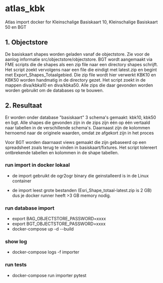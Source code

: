 # atlas_kbk
Atlas import docker for Kleinschalige Basiskaart 10, Kleinschalige Basiskaart 50 en BGT

## 1. Objectstore

De basiskaart shapes worden geladen vanaf de objectstore. 
Zie voor de aanlog informatie src/objectstore/objectstore. 
BGT wordt aangemaakt via FME scripts die de shapes als een zip file naar een directory shapes schrijft. 
Het script zoekt vervolgens naar een file die eindigt met latest.zip en begint met Export_Shapes_Totaalgebied. 
Die zip file wordt hier verwerkt
KBK10 en KBK50 worden handmatig in de directory gezet. 
Het script zoekt in de mappen diva/kbka10 en diva/kbka50. 
Alle zips die daar gevonden worden worden gebruikt om de databases op te bouwen.

## 2. Resultaat

Er worden onder database "basiskaart" 3 schema's gemaakt: kbk10, kbk50 en bgt. 
Alle shapes die gevonden zijn in de zips zijn één op één vertaald naar tabellen in de verschillende schema's. 
Daarnaast zijn de kolommen hernoemd naar de originele waarden, omdat ze afgekort zijn in het proces 

Voor BGT worden daarnaast views gemaakt die zijn gebaseerd op een spreadsheet zoals terug te vinden in basiskaart/fixtures. 
Het script tolereert ontbrekende tabellen en kolommen in de shape tabellen.

### run import in docker lokaal

- de import gebruikt de ogr2ogr binary die geinstalleerd is in de Linux container

- de import leest grote bestanden (Esri_Shape_totaal-latest.zip is 2 GB)
    dus je docker runner heeft >3 GB memory nodig.
    

 ### run database import
- export BAG_OBJECTSTORE_PASSWORD=xxxx
- export BGT_OBJECTSTORE_PASSWORD=xxxx
- docker-compose up -d --build

### show log
- docker-compose logs -f importer

### run tests
- docker-compose run importer pytest

